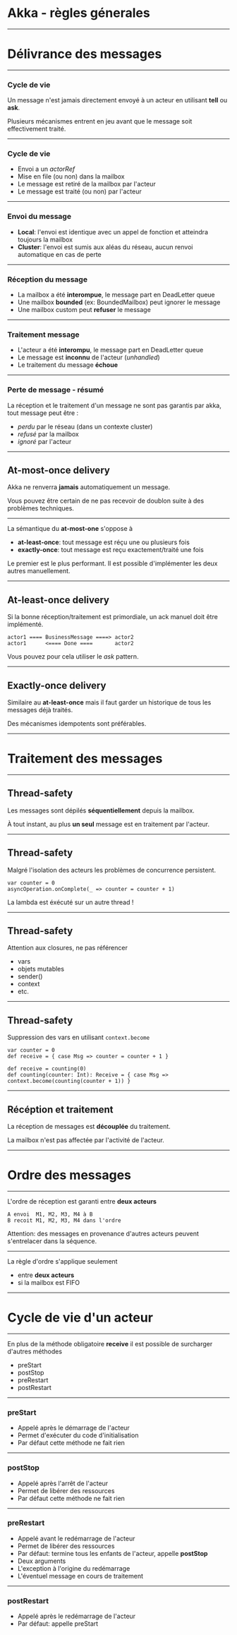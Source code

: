 # Akka - règles génerales

---

# Délivrance des messages

---

### Cycle de vie

Un message n'est jamais directement envoyé à un acteur en utilisant **tell** ou **ask**.

Plusieurs mécanismes entrent en jeu avant que le message soit effectivement traité.

---

### Cycle de vie

- Envoi a un *actorRef*
- Mise en file (ou non) dans la mailbox
- Le message est retiré de la mailbox par l'acteur
- Le message est traité (ou non) par l'acteur

---

### Envoi du message

- **Local**: l'envoi est identique avec un appel de fonction et atteindra toujours la mailbox
- **Cluster**: l'envoi est sumis aux aléas du réseau, aucun renvoi automatique en cas de perte

---

### Réception du message

- La mailbox a été **interompue**, le message part en DeadLetter queue
- Une mailbox **bounded** (ex: BoundedMailbox) peut ignorer le message
- Une mailbox custom peut **refuser** le message

---

### Traitement message

- L'acteur a été **interompu**, le message part en DeadLetter queue 
- Le message est **inconnu** de l'acteur (*unhandled*) 
- Le traitement du message **échoue**

---

### Perte de message - résumé

La réception et le traitement d'un message ne sont pas garantis par akka, tout message peut être : 
- *perdu* par le réseau (dans un contexte cluster)
- *refusé* par la mailbox
- *ignoré* par l'acteur

---

## At-most-once delivery

Akka ne renverra **jamais** automatiquement un message.

Vous pouvez être certain de ne pas recevoir de doublon suite à des problèmes techniques.

---

La sémantique du **at-most-one** s'oppose à
- **at-least-once**: tout message est réçu une ou plusieurs fois
- **exactly-once**: tout message est reçu exactement/traité une fois

Le premier est le plus performant. Il est possible d'implémenter les deux autres manuellement.  

---

## At-least-once delivery

Si la bonne réception/traitement est primordiale, un ack manuel doit être implémenté.

```
actor1 ==== BusinessMessage ====> actor2 
actor1      <==== Done ====       actor2 
```

Vous pouvez pour cela utiliser le *ask* pattern.

---

## Exactly-once delivery

Similaire au **at-least-once** mais il faut garder un historique de tous les messages déjà traités.

Des mécanismes idempotents sont préférables.

---

# Traitement des messages

---

## Thread-safety 

Les messages sont dépilés **séquentiellement** depuis la mailbox.

À tout instant, au plus **un seul** message est en traitement par l'acteur.

---

## Thread-safety

Malgré l'isolation des acteurs les problèmes de concurrence persistent.

```
var counter = 0
asyncOperation.onComplete(_ => counter = counter + 1)
```

La lambda est éxécuté sur un autre thread !

---

## Thread-safety

Attention aux closures, ne pas référencer
- vars
- objets mutables
- sender()
- context
- etc.

---

## Thread-safety

Suppression des vars en utilisant `context.become`

```
var counter = 0
def receive = { case Msg => counter = counter + 1 }
```

```
def receive = counting(0)
def counting(counter: Int): Receive = { case Msg => context.become(counting(counter + 1)) }
```

---

## Récéption et traitement

La réception de messages est **découplée** du traitement.

La mailbox n'est pas affectée par l'activité de l'acteur.

---

# Ordre des messages

---

L'ordre de réception est garanti entre **deux acteurs**

```
A envoi  M1, M2, M3, M4 à B
B recoit M1, M2, M3, M4 dans l'ordre
```

Attention: des messages en provenance d'autres acteurs peuvent s'entrelacer dans la séquence.

---

La règle d'ordre s'applique seulement 
- entre **deux acteurs**
- si la mailbox est FIFO

---

# Cycle de vie d'un acteur

---

En plus de la méthode obligatoire **receive** il est possible de surcharger d'autres méthodes
- preStart
- postStop
- preRestart
- postRestart 

---

### preStart

- Appelé après le démarrage de l'acteur
- Permet d'exécuter du code d'initialisation
- Par défaut cette méthode ne fait rien

---

### postStop

- Appelé après l'arrêt de l'acteur
- Permet de libérer des ressources
- Par défaut cette méthode ne fait rien

---

### preRestart

- Appelé avant le redémarrage de l'acteur
- Permet de libérer des ressources
- Par défaut: termine tous les enfants de l'acteur, appelle **postStop** 
- Deux arguments
 - L'exception à l'origine du redémarrage
 - L'éventuel message en cours de traitement

---

### postRestart

- Appelé après le redémarrage de l'acteur
- Par défaut: appelle preStart

 